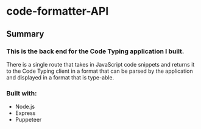 # code-formatter-API

## Summary

### This is the back end for the Code Typing application I built.  

There is a single route that takes in JavaScript code snippets and returns it to the Code Typing client in a format that
can be parsed by the application and displayed in a format that is type-able.


### Built with: 
  - Node.js
  - Express
  - Puppeteer

